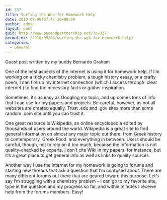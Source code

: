 ```yaml
---
id: 337
title: Surfing the Web for Homework Help
date: 2010-09-08T07:47:18+00:00
author: admin
layout: post
guid: http://www.ascendpartnership.net/?p=337
permalink: /2010/09/08/surfing-the-web-for-homework-help/
categories:
  - General
---
```

Guest post written by my buddy Bernardo Graham

One of the best aspects of the internet is using it for homework help. If I&#8217;m working on a tricky chemistry problem, a tough history essay, or a crafty poem, I can fire up my internet connection (which I access through &nbsp;clear internet&nbsp;) to find the necessary facts or gather inspiration.

Sometimes, it&#8217;s as easy as Googling my topic, and up comes tons of info that I can use for my papers and projects. Be careful, however, as not all websites are created equally. Trust .edu and .gov sites more than some random .com site until you can trust it.

One great resource is Wikipedia, an online encyclopedia edited by thousands of users around the world. Wikipedia is a great site to find general information on almost any major topic out there, from Greek history to contemporary &nbsp;Greek Food&nbsp; and everything in between. Users should be careful, though, not to rely on it too much, because the information is not quality-checked by experts. I don&#8217;t cite Wiki in my papers, for instance, but it&#8217;s a great place to get general info as well as links to quality sources.

Another way I use the internet for my homework is going to forums and starting new threads that ask a question that I&#8217;m confused about. There are many different forums out there that are geared toward this purpose. Let&#8217;s say I&#8217;m struggling with a chemistry problem &#8211; I can go to my favorite site, type in the question and my progress so far, and within minutes I receive help from the forums members. Easy!